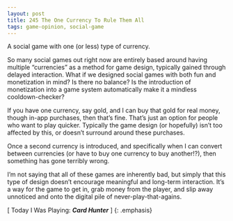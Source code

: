```yaml
---
layout: post
title: 245 The One Currency To Rule Them All
tags: game-opinion, social-game
---
```

A social game with one (or less) type of currency.

So many social games out right now are entirely based around having multiple “currencies” as a method for game design, typically gained through delayed interaction.  What if we designed social games with both fun and monetization in mind?  Is there no balance?  Is the introduction of monetization into a game system automatically make it a mindless cooldown-checker?

If you have one currency, say gold, and I can buy that gold for real money, though in-app purchases, then that’s fine.  That’s just an option for people who want to play quicker.  Typically the game design (or hopefully) isn’t too affected by this, or doesn’t surround around these purchases.

Once a second currency is introduced, and specifically when I can convert between currencies (or have to buy one currency to buy another!?), then something has gone terribly wrong.

I’m not saying that all of these games are inherently bad, but simply that this type of design doesn’t encourage meaningful and long-term interaction.  It’s a way for the game to get in, grab money from the player, and slip away unnoticed and onto the digital pile of never-play-that-agains.

[ Today I Was Playing: ***Card Hunter*** ]
{: .emphasis}

